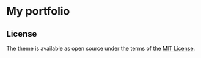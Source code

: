 # My portfolio 


## License

The theme is available as open source under the terms of the [MIT License](https://github.com/alshedivat/al-folio/blob/main/LICENSE).
